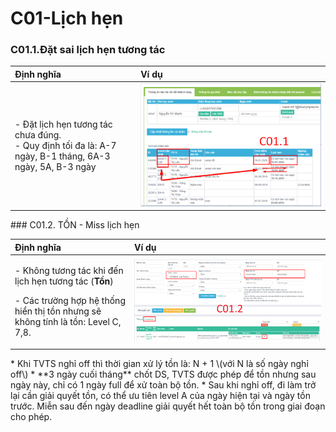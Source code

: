 # C01-Lịch hẹn

### C01.1.Đặt sai lịch hẹn tương tác

<table>
  <thead>
    <tr>
      <th style="text-align:left">&#x110;&#x1ECB;nh ngh&#x129;a</th>
      <th style="text-align:left">V&#xED; d&#x1EE5;</th>
    </tr>
  </thead>
  <tbody>
    <tr>
      <td style="text-align:left">
        <p>- &#x110;&#x1EB7;t l&#x1ECB;ch h&#x1EB9;n t&#x1B0;&#x1A1;ng t&#xE1;c ch&#x1B0;a
          &#x111;&#xFA;ng.
          <br />- Quy &#x111;&#x1ECB;nh t&#x1ED1;i &#x111;a l&#xE0;: A-7 ng&#xE0;y, B-1
          th&#xE1;ng, 6A-3 ng&#xE0;y, 5A, B-3 ng&#xE0;y</p>
        <p></p>
      </td>
      <td style="text-align:left">
        <img src="../../.gitbook/assets/3 (8).png" alt/>
      </td>
    </tr>
  </tbody>
</table>### C01.2. TỒN - Miss lịch hẹn 

<table>
  <thead>
    <tr>
      <th style="text-align:left">&#x110;&#x1ECB;nh ngh&#x129;a</th>
      <th style="text-align:left">V&#xED; d&#x1EE5;</th>
    </tr>
  </thead>
  <tbody>
    <tr>
      <td style="text-align:left">
        <p>- Kh&#xF4;ng t&#x1B0;&#x1A1;ng t&#xE1;c khi &#x111;&#x1EBF;n l&#x1ECB;ch
          h&#x1EB9;n t&#x1B0;&#x1A1;ng t&#xE1;c (<b>T&#x1ED3;n</b>)</p>
        <p>- C&#xE1;c tr&#x1B0;&#x1EDD;ng h&#x1EE3;p h&#x1EC7; th&#x1ED1;ng hi&#x1EC3;n
          th&#x1ECB; t&#x1ED3;n nh&#x1B0;ng s&#x1EBD; kh&#xF4;ng t&#xED;nh l&#xE0;
          t&#x1ED3;n: Level C, 7,8.</p>
      </td>
      <td style="text-align:left">
        <img src="../../.gitbook/assets/1.loi-lam (1).png" alt/>
      </td>
    </tr>
  </tbody>
</table>* Khi TVTS nghỉ off thì thời gian xử lý tồn là: N + 1 \(với N là số ngày nghỉ off\)
* **3 ngày cuối tháng** chốt DS, TVTS được phép để tồn nhưng sau ngày này, chỉ có 1 ngày full để xử toàn bộ tồn. 
* Sau khi nghỉ off, đi làm trở lại cần giải quyết tồn, có thể ưu tiên level A của ngày hiện tại và ngày tồn trước. Miễn sau đến ngày deadline giải quyết hết toàn bộ tồn trong giai đoạn cho phép.




